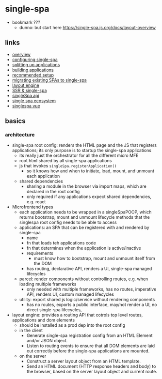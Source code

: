 # single-spa

- bookmark ???
  - dunno: but start here https://single-spa.js.org/docs/layout-overview

## links

- [overview](https://single-spa.js.org/docs/getting-started-overview)
- [configuring single-spa](https://single-spa.js.org/docs/configuration/)
- [splitting up applications](https://single-spa.js.org/docs/separating-applications/)
- [building applications](https://single-spa.js.org/docs/building-applications/)
- [recommended setup](https://single-spa.js.org/docs/recommended-setup/)
- [migrating existing SPAs to single-spa](https://single-spa.js.org/docs/migrating-existing-spas/)
- [layout engine](https://single-spa.js.org/docs/layout-overview/)
- [SSR & single-spa](https://single-spa.js.org/docs/ssr-overview/)
- [singleSpa api](https://single-spa.js.org/docs/api/)
- [single spa ecosystem](https://single-spa.js.org/docs/ecosystem/)
- [singlespa vue](https://single-spa.js.org/docs/ecosystem-vue/)

## basics

### architecture

- single-spa root config: renders the HTML page and the JS that registers applications; its only purpose is to startup the single-spa applications
  - its really just the orchestrator for all the different micro MFE
  - root html shared by all single-spa applications
  - js that invokes `singleSpa.registerApplication()`
    - so it knows how and when to initiate, load, mount, and unmount each application
  - shared dependencies
    - sharing a module in the browser via import maps, which are declared in the root config
    - only required if any applications expect shared dependencies, e.g. react
- Microfrontend types
  - each application needs to be wrapped in a singleSpaPOOP, which returns bootstrap, mount and unmount lifecycle methods that the singlespa root config needs to be able to access
  - applications: an SPA that can be registered with and rendered by single-spa
    - name
    - fn that loads teh applications code
    - fn that determines when the application is active/inactive
    - requirements
      - must know how to bootstrap, mount and unmount itself from the DOM
    - has routing, declarative API, renders a UI, single-spa managed lifecycles
  - parcel: render components without controlling routes, e.g. when loading multiple frameworks
    - only needed with multiple frameworks, has no routes, imperative API, renders UI, custom managed lifecycles
  - utility: export shared js logic/service without rendering components
    - has no routes, exports a public interface, may/not render a UI, no direct single-spa lifecycles,
- layout engine: provides a routing API that cotrols top level routes, applications and dom elements
  - should be installed as a prod dep into the root config
  - in the client
    - Generate single-spa registration config from an HTML Element and/or JSON object.
    - Listen to routing events to ensure that all DOM elements are laid out correctly before the single-spa applications are mounted.
  - on the server
    - Construct a server layout object from an HTML template.
    - Send an HTML document (HTTP response headers and body) to the browser, based on the server layout object and current route.

